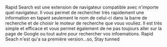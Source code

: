 
Rapid Search est une extension de navigateur compatible avec n'importe quel navigateur. Il vous permet de rechercher très rapidement une information en tapant seulement le nom de celui-ci dans la barre de recherche et de choisir le moteur de recherche que vous vouliez.
Il est très simple et efficace et vous permet également de ne pas toujours aller sur la page de Google ou tout autre pour rechercher vos infoemations.
    Rapid Seach n'est qu'a sa première version...so, Stay tunned